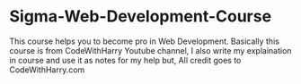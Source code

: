 # Sigma-Web-Development-Course
 This course helps you to become pro in Web Development. Basically this course is from CodeWithHarry Youtube channel, I also write my explaination in course and use it as notes for my help but, All credit goes to CodeWithHarry.com
